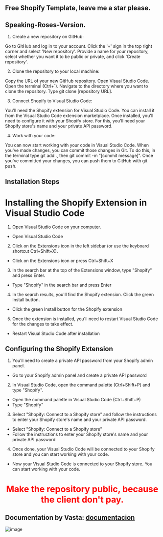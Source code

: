 ## Free Shopify Template, leave me a star please.

## Speaking-Roses-Version.

1. Create a new repository on GitHub:

Go to GitHub and log in to your account.
Click the '+' sign in the top right corner and select 'New repository'.
Provide a name for your repository, select whether you want it to be public or private, and click 'Create repository'.

2. Clone the repository to your local machine:

Copy the URL of your new GitHub repository.
Open Visual Studio Code.
Open the terminal (Ctrl+`).
Navigate to the directory where you want to clone the repository.
Type git clone [repository URL].

3. Connect Shopify to Visual Studio Code:

You'll need the Shopify extension for Visual Studio Code. You can install it from the Visual Studio Code extension marketplace.
Once installed, you'll need to configure it with your Shopify store. For this, you'll need your Shopify store's name and your private API password.

4. Work with your code:

You can now start working with your code in Visual Studio Code.
When you've made changes, you can commit those changes in Git. To do this, in the terminal type git add ., then git commit -m "[commit message]".
Once you've committed your changes, you can push them to GitHub with git push.

## Installation Steps

# Installing the Shopify Extension in Visual Studio Code

1. Open Visual Studio Code on your computer.
- Open Visual Studio Code
2. Click on the Extensions icon in the left sidebar (or use the keyboard shortcut Ctrl+Shift+X).
- Click on the Extensions icon or press Ctrl+Shift+X
3. In the search bar at the top of the Extensions window, type "Shopify" and press Enter.
- Type "Shopify" in the search bar and press Enter
4. In the search results, you'll find the Shopify extension. Click the green Install button.
- Click the green Install button for the Shopify extension
5. Once the extension is installed, you'll need to restart Visual Studio Code for the changes to take effect.
- Restart Visual Studio Code after installation

## Configuring the Shopify Extension
1. You'll need to create a private API password from your Shopify admin panel.
- Go to your Shopify admin panel and create a private API password
2. In Visual Studio Code, open the command palette (Ctrl+Shift+P) and type "Shopify".
- Open the command palette in Visual Studio Code (Ctrl+Shift+P)
- Type "Shopify"
3. Select "Shopify: Connect to a Shopify store" and follow the instructions to enter your Shopify store's name and your private API password.
- Select "Shopify: Connect to a Shopify store"
- Follow the instructions to enter your Shopify store's name and your private API password
4. Once done, your Visual Studio Code will be connected to your Shopify store and you can start working with your code.
- Now your Visual Studio Code is connected to your Shopify store. You can start working with your code.

## <h1 align="center" style="color:red">Make the repository public, because the client don't pay.</h1>

## Documentation by Vasta: [documentacion](https://goo.su/U2dL5ZQ)

![image](https://github.com/gonzalolater/Speaking-Roses/assets/42863568/12b38db9-3ee9-4d60-abeb-05c78ea8f992)

